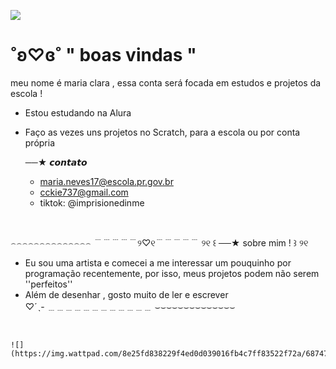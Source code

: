 ![](https://media.tenor.com/biwjOposvx4AAAAM/ritsu-sakuma-ensemble.gif)

#   ˚ʚ♡ɞ˚  "  boas vindas  "
meu nome é maria clara , essa conta será focada em estudos e projetos da escola !

* Estou estudando na Alura

* Faço as vezes uns projetos no Scratch, para a escola ou por conta própria

  ──★  𝙘𝙤𝙣𝙩𝙖𝙩𝙤
  * maria.neves17@escola.pr.gov.br
  * cckie737@gmail.com
  * tiktok: @imprisionedinme

‍

   ⌢⌢⌢⌢⌢⌢⌢⌢⌢⌢⌢⌢⌢⌢
   ﹉﹉﹉﹉﹉୨♡୧﹉﹉﹉﹉﹉
       ୨୧ ꒰ ──★ sobre mim ! ꒱ ୨୧
  *   Eu sou uma artista e comecei a me interessar um pouquinho por programação recentemente, por isso, meus projetos podem não serem ''perfeitos''
 * Além de desenhar , gosto muito de ler e escrever  
                           ♡ˊˎ-
   ﹍﹍﹍﹍﹍﹍﹍﹍﹍﹍﹍﹍
   ⌣⌣⌣⌣⌣⌣⌣⌣⌣⌣⌣⌣⌣⌣

‍


    ![](https://img.wattpad.com/8e25fd838229f4ed0d039016fb4c7ff83522f72a/68747470733a2f2f73332e616d617a6f6e6177732e636f6d2f776174747061642d6d656469612d736572766963652f53746f7279496d6167652f33677579765939676966684f49673d3d2d3930343931373631352e313631613439393965393962666338653837333336333033323730322e676966)


<!--
**maria-clara666/maria-clara666** is a ✨ _special_ ✨ repository because its `README.md` (this file) appears on your GitHub profile.

Here are some ideas to get you started:

- 🔭 I’m currently working on ...
- 🌱 I’m currently learning ...
- 👯 I’m looking to collaborate on ...
- 🤔 I’m looking for help with ...
- 💬 Ask me about ...
- 📫 How to reach me: ...
- 😄 Pronouns: ...
- ⚡ Fun fact: ...
-->
